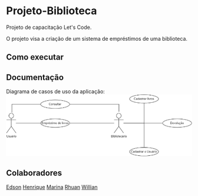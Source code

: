 # Projeto-Biblioteca
Projeto de capacitação Let's Code.

O projeto visa a criação de um sistema de empréstimos de uma biblioteca.

## Como executar

## Documentação
Diagrama de casos de uso da aplicação:
![Diagrama de casos de uso](Projeto%20Let's%20Code.jpg)

<!--
DER do banco de dados:
![DER]()
-->

## Colaboradores
[Edson](github.com/)
[Henrique](github.com/h-ssiqueira)
[Marina](github.com/)
[Rhuan](github.com/)
[Willian](github.com/)